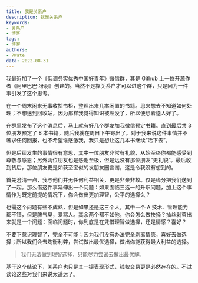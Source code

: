 ```yaml
---
title: 我是关系户
description: 我是关系户
keywords:
- 关系户
- 博客
tags: 
- 博客
authors:
- 7Wate
data: 2022-08-31
---
```


我最近加了一个《低调务实优秀中国好青年》微信群，其是 Github 上一位开源作者《阿里巴巴·冴羽》创建的。当然不是靠关系户才可以进这个群，只是因为一件事引发了这个思考。

在一个周末闲来无事收拾书柜，整理出来几本闲置的书籍。思来想去不知道如何处理；不想送到回收站，因为那样我觉得知识被埋没了，所以便想着送人好了。

在群里发布了这个消息后，马上就有好几个群友加我微信预定书籍。直到最后共  3 位朋友预定了 8 本书籍，随后我就在周日下午寄出了。对于我来说这件事情并不奢求任何回报，也不希望谁感激我，我只是想让这几本书继续“活下去”。

但是后续发生的事情很有意思，其中一位朋友非常有礼貌，从始至终你都能感受到尊敬与感恩；另外两位朋友也是感谢至极，但是远没有那位朋友“更礼貌”。最后收到货后，那位朋友更是如获至宝似的发朋友圈言谢，这是令我没有想到的。

首先澄清一点，我与他们并无任何利益相关，更是非亲非故。仅是缘分把我们送到了一起。那么借这件事延伸出一个问题：如果面临三选一的升职问题，加上这个事情作为既定前提的情况下，你会做出更加理智，公平的选择么？

也需这个问题有些不成熟，但是如果还是这三个人，其中一个 A 技术、管理能力都不错，但是脾气臭，爱骂人。其余两个都不如他，你会怎么做抉择？抽丝剥茧出来就是一个问题：面临问题时，你到底是在凭借理智做选择，还是情感？喜好？

不要下意识理智了，完全不可能；因为我们没有办法完全剥离情感，喜好去做选择；所以我们会去均衡利弊，尝试做出最优选择，做出你能获得最大利益的选择。

> 我们无法做到理智选择，只能尽力尝试去做出最优解。

基于这个结论下，关系户也只是其一撮表现形式，钱权交易更是必然存在的。不过谈论这些对我们来说太遥远了。